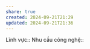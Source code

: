 ```yaml
---
share: true
created: 2024-09-21T21:29
updated: 2024-09-21T21:36
---
```

Lĩnh vực:: 
Nhu cầu công nghệ::
